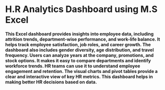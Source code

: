 # H.R Analytics Dashboard using M.S Excel
**This Excel dashboard provides insights into employee data, including attrition trends, department-wise performance, and work-life balance. It helps track employee satisfaction, job roles, and career growth. The dashboard also includes gender diversity, age distribution, and travel frequency. Users can analyze years at the company, promotions, and stock options. It makes it easy to compare departments and identify workforce trends. HR teams can use it to understand employee engagement and retention. The visual charts and pivot tables provide a clear and interactive view of key HR metrics. This dashboard helps in making better HR decisions based on data.**
